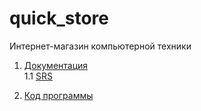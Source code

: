 # quick_store
Интернет-магазин компьютерной техники

1. [Документация](https://github.com/SachkoAlex/quick_store/tree/master/Documentation)<br>
1.1 [SRS](https://github.com/SachkoAlex/quick_store/blob/master/Documentation/SRS.md)

2. [Код программы](https://github.com/SachkoAlex/online_shop/tree/master/src/main/java/com/bsuir/trtpo/backend)

